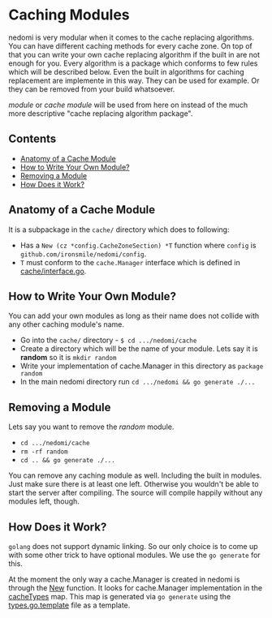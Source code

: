 # Caching Modules

nedomi is very modular when it comes to the cache replacing algorithms. You can have different caching methods for every cache zone. On top of that you can write your own cache replacing algorithm if the built in are not enough for you. Every algorithm is a package which conforms to few rules which will be described below. Even the built in algorithms for caching replacement are implemente in this way. They can be used for example. Or they can be removed from your build whatsoever.

*module* or *cache module* will be used from here on instead of the much more descriptive "cache replacing algorithm package".


## Contents

* [Anatomy of a Cache Module](#anatomy-of-a-cache-module)
* [How to Write Your Own Module?](#how-to-write-your-own-module)
* [Removing a Module](#removing-a-module)
* [How Does it Work?](#how-does-it-work)


## Anatomy of a Cache Module

It is a subpackage in the `cache/` directory which does to following:

* Has a `New (cz *config.CacheZoneSection) *T` function where `config` is `github.com/ironsmile/nedomi/config`.
* `T` must conform to the `cache.Manager` interface which is defined in [cache/interface.go](interface.go).


## How to Write Your Own Module?

You can add your own modules as long as their name does not collide with any other caching module's name.

* Go into the `cache/` directory - `$ cd .../nedomi/cache`
* Create a directory which will be the name of your module. Lets say it is **random** so it is `mkdir random`
* Write your implementation of cache.Manager in this directory as `package random`
* In the main nedomi directory run `cd .../nedomi && go generate ./...`


## Removing a Module

Lets say you want to remove the *random* module.

* `cd .../nedomi/cache`
* `rm -rf random`
* `cd .. && go generate ./...`

You can remove any caching module as well. Including the built in modules. Just make sure there is at least one left. Otherwise you wouldn't be able to start the server after compiling. The source will compile happily without any modules left, though. 


## How Does it Work?

`golang` does not support dynamic linking. So our only choice is to come up with some other trick to have optional modules. We use the `go generate` for this.

At the moment the only way a cache.Manager is created in nedomi is through the [New](new_cache_manager.go) function. It looks for cache.Manager implementation in the [cacheTypes](types.go) map. This map is generated via `go generate` using the [types.go.template](types.go.template) file as a template.

